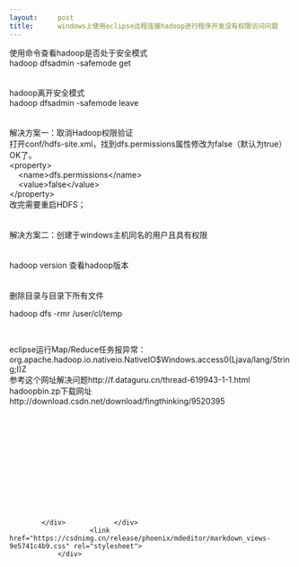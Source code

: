 ```yaml
---
layout:     post
title:      windows上使用eclipse远程连接hadoop进行程序开发没有权限访问问题
---
```

<div id="article_content" class="article_content clearfix csdn-tracking-statistics" data-pid="blog" data-mod="popu_307" data-dsm="post">
								            <div id="content_views" class="markdown_views prism-atom-one-dark">
							<!-- flowchart 箭头图标 勿删 -->
							<svg xmlns="http://www.w3.org/2000/svg" style="display: none;"><path stroke-linecap="round" d="M5,0 0,2.5 5,5z" id="raphael-marker-block" style="-webkit-tap-highlight-color: rgba(0, 0, 0, 0);"></path></svg>
							<div id="article_content" class="article_content csdn-tracking-statistics">

使用命令查看hadoop是否处于安全模式<br>
hadoop dfsadmin -safemode get <br>
<br>
<br>
hadoop离开安全模式<br>
hadoop dfsadmin -safemode leave<br>
<br>
<br>
解决方案一：取消Hadoop权限验证<br>
打开conf/hdfs-site.xml，找到dfs.permissions属性修改为false（默认为true）OK了。<br>
&lt;property&gt;<br>
    &lt;name&gt;dfs.permissions&lt;/name&gt;<br>
    &lt;value&gt;false&lt;/value&gt;<br>
&lt;/property&gt;<br>
改完需要重启HDFS；<br>
<br>
<br>
解决方案二：创建于windows主机同名的用户且具有权限<br>
<br>
<br>
hadoop version 查看hadoop版本<br>
<br>
<br>
删除目录与目录下所有文件<br>


<p>hadoop dfs -rmr /user/cl/temp</p>
<p><br>
</p>


eclipse运行Map/Reduce任务报异常：org.apache.hadoop.io.nativeio.NativeIO$Windows.access0(Ljava/lang/String;I)Z<br>
参考这个网址解决问题http://f.dataguru.cn/thread-619943-1-1.html<br>
hadoopbin.zp下载网址http://download.csdn.net/download/fingthinking/9520395<br>
<br>
<br>
<br>
<br>
<br>
<br>
<br>
<br>
<br>
<br>
<br>

            </div>            </div>
						<link href="https://csdnimg.cn/release/phoenix/mdeditor/markdown_views-9e5741c4b9.css" rel="stylesheet">
                </div>